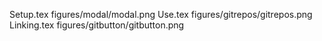 Setup.tex
figures/modal/modal.png
Use.tex
figures/gitrepos/gitrepos.png
Linking.tex
figures/gitbutton/gitbutton.png